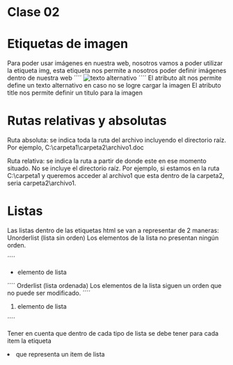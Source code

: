# Clase 02 
# Etiquetas de imagen

Para poder usar imágenes en nuestra web, nosotros vamos a poder utilizar la etiqueta img, esta etiqueta nos permite a nosotros poder definir imágenes dentro de nuestra web
´´´´
<img src='ruta de  imagen' alt='texto alternativo' title='título de la imagen'>
´´´´
El atributo alt  nos permite define un texto alternativo en caso no se logre cargar la imagen
El atributo title nos permite definir un titulo para la imagen 

# Rutas relativas y absolutas

Ruta absoluta: se indica toda la ruta del archivo incluyendo el directorio raíz. Por ejemplo, C:\carpeta1\carpeta2\archivo1.doc

Ruta relativa: se indica la ruta a partir de donde este en ese momento situado. No se incluye el directorio raíz. Por ejemplo, si estamos en la ruta C:\carpeta1 y queremos acceder al archivo1 que esta dentro de la carpeta2, seria carpeta2\archivo1.

# Listas

Las listas dentro de las etiquetas html se van a representar de 2 maneras:
Unorderlist (lista sin orden)
Los elementos de la lista no presentan ningún orden.

´´´´
<ul>
<li>elemento de lista</li>
</ul>
´´´´
Orderlist (lista ordenada)
Los elementos de la lista siguen un orden que no puede ser modificado.
´´´´
<ol>
<li>elemento de lista</li>
</ol>
´´´´

Tener en cuenta que dentro de cada tipo de lista se debe tener para cada item la etiqueta <li> que representa un item de lista


